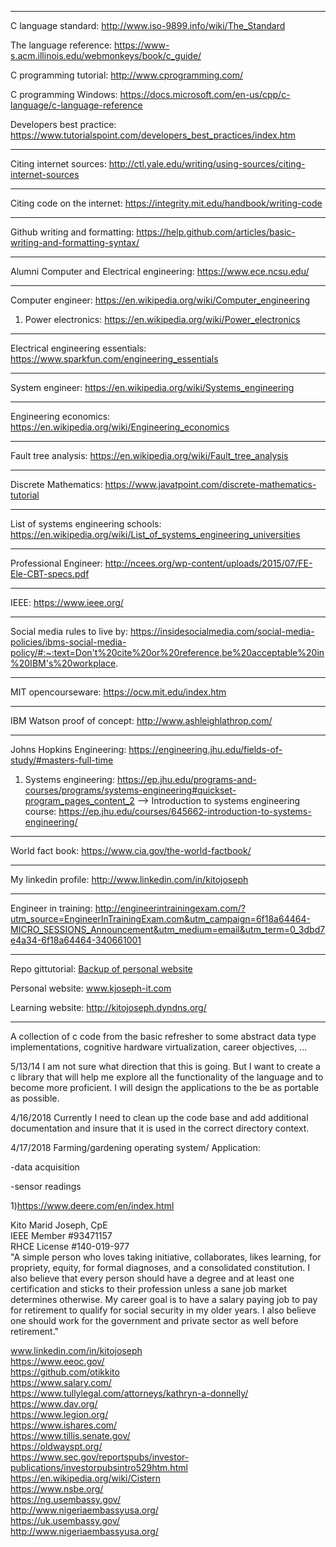 -----------------------------------------------------------------------------------------------------------

C language standard: http://www.iso-9899.info/wiki/The_Standard

The language reference: https://www-s.acm.illinois.edu/webmonkeys/book/c_guide/

C programming tutorial: http://www.cprogramming.com/

C programming Windows: https://docs.microsoft.com/en-us/cpp/c-language/c-language-reference

Developers best practice: https://www.tutorialspoint.com/developers_best_practices/index.htm

-----------------------------------------------------------------------------------------------------------

Citing internet sources: http://ctl.yale.edu/writing/using-sources/citing-internet-sources

-----------------------------------------------------------------------------------------------------------

Citing code on the internet: https://integrity.mit.edu/handbook/writing-code

-----------------------------------------------------------------------------------------------------------

Github writing and formatting: https://help.github.com/articles/basic-writing-and-formatting-syntax/

-----------------------------------------------------------------------------------------------------------

Alumni Computer and Electrical engineering: https://www.ece.ncsu.edu/

-----------------------------------------------------------------------------------------------------------

Computer engineer: https://en.wikipedia.org/wiki/Computer_engineering
 
 1) Power electronics: https://en.wikipedia.org/wiki/Power_electronics

-----------------------------------------------------------------------------------------------------------

Electrical engineering essentials: https://www.sparkfun.com/engineering_essentials

-----------------------------------------------------------------------------------------------------------

System engineer: https://en.wikipedia.org/wiki/Systems_engineering 

-----------------------------------------------------------------------------------------------------------

Engineering economics: https://en.wikipedia.org/wiki/Engineering_economics

-----------------------------------------------------------------------------------------------------------

Fault tree analysis: https://en.wikipedia.org/wiki/Fault_tree_analysis

-----------------------------------------------------------------------------------------------------------

Discrete Mathematics: https://www.javatpoint.com/discrete-mathematics-tutorial

-----------------------------------------------------------------------------------------------------------


List of systems engineering schools: https://en.wikipedia.org/wiki/List_of_systems_engineering_universities

-----------------------------------------------------------------------------------------------------------

Professional Engineer: http://ncees.org/wp-content/uploads/2015/07/FE-Ele-CBT-specs.pdf

-----------------------------------------------------------------------------------------------------------

IEEE: https://www.ieee.org/

-----------------------------------------------------------------------------------------------------------

Social media rules to live by: https://insidesocialmedia.com/social-media-policies/ibms-social-media-policy/#:~:text=Don't%20cite%20or%20reference,be%20acceptable%20in%20IBM's%20workplace.

-----------------------------------------------------------------------------------------------------------

MIT opencourseware: https://ocw.mit.edu/index.htm

-----------------------------------------------------------------------------------------------------------

IBM Watson proof of concept: http://www.ashleighlathrop.com/

-----------------------------------------------------------------------------------------------------------

Johns Hopkins Engineering: https://engineering.jhu.edu/fields-of-study/#masters-full-time

1) Systems engineering: https://ep.jhu.edu/programs-and-courses/programs/systems-engineering#quickset-program_pages_content_2
 --> Introduction to systems engineering course: https://ep.jhu.edu/courses/645662-introduction-to-systems-engineering/

-----------------------------------------------------------------------------------------------------------

World fact book: https://www.cia.gov/the-world-factbook/

-----------------------------------------------------------------------------------------------------------

My linkedin profile: http://www.linkedin.com/in/kitojoseph

-----------------------------------------------------------------------------------------------------------

Engineer in training: http://engineerintrainingexam.com/?utm_source=EngineerInTrainingExam.com&utm_campaign=6f18a64464-MICRO_SESSIONS_Announcement&utm_medium=email&utm_term=0_3dbd7e4a34-6f18a64464-340661001

-----------------------------------------------------------------------------------------------------------


Repo gittutorial: [Backup of personal website](https://github.com/otikkito/gittutorial/blob/master/backupwebsite/www.kjoseph-it.com/README.md)

Personal website: www.kjoseph-it.com

Learning website: http://kitojoseph.dyndns.org/

-----------------------------------------------------------------------------------------------------------

A collection of c code from the basic refresher to some abstract data type implementations, 
cognitive hardware virtualization, career objectives, ...

5/13/14 I am not sure what direction that this is going. But I want to create a c library that 
will help me explore all the functionality of the language and to become more proficient. I will
design the applications to the be as portable as possible.

4/16/2018 Currently I need to clean up the code base and add additional documentation and insure that it
is used in the correct directory context.

4/17/2018
Farming/gardening operating system/ Application:

-data acquisition

-sensor readings

1)https://www.deere.com/en/index.html

Kito Marid Joseph, CpE<br>
IEEE Member #93471157<br>
RHCE License #140-019-977<br>
"A simple person who loves taking initiative, collaborates, likes learning, for propriety, equity, for formal diagnoses, and a consolidated constitution. 
I also believe that every person should have a degree and at least one certification and sticks to their profession unless a sane job market determines 
otherwise. My career goal is to have a salary paying job to pay for retirement to qualify for social security in my older years. I also believe one 
should work for the government and private sector as well before retirement."

www.linkedin.com/in/kitojoseph <br>
https://www.eeoc.gov/ <br>
https://github.com/otikkito <br> 
https://www.salary.com/ <br>
https://www.tullylegal.com/attorneys/kathryn-a-donnelly/ <br>
https://www.dav.org/ <br>
https://www.legion.org/ <br>
https://www.ishares.com/ <br>
https://www.tillis.senate.gov/ <br>
https://oldwayspt.org/ <br>
https://www.sec.gov/reportspubs/investor-publications/investorpubsintro529htm.html <br>
https://en.wikipedia.org/wiki/Cistern <br>
https://www.nsbe.org/ <br>
https://ng.usembassy.gov/ <br>
http://www.nigeriaembassyusa.org/ <br>
https://uk.usembassy.gov/ <br>
http://www.nigeriaembassyusa.org/ <br>



